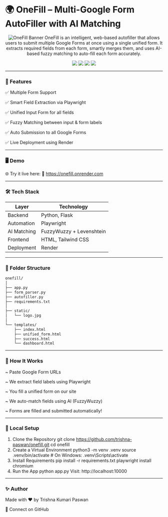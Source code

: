 # 🌍 OneFill – Multi-Google Form AutoFiller with AI Matching
<p align="center"> <img src="https://socialify.git.ci/trishna-paswan/onefill/image?font=Bitter&language=1&name=1&owner=1&pattern=Solid&stargazers=1&theme=Dark" alt="OneFill Banner" /> 
OneFill is an intelligent, web-based autofiller that allows users to submit multiple Google Forms at once using a single unified form. It extracts required fields from each form, smartly merges them, and uses AI-based fuzzy matching to auto-fill each form accurately. </p>

<p align="center"> <img src="https://img.shields.io/badge/Built%20With-Flask-blue.svg" /> <img src="https://img.shields.io/badge/Web%20Automation-Playwright-green.svg" /> <img src="https://img.shields.io/badge/AI%20Matching-FuzzyWuzzy-yellow.svg" /> <img src="https://img.shields.io/badge/Deployed%20On-Render-purple.svg" /> </p>

---

### 📌 Features

✅ Multiple Form Support

✅ Smart Field Extraction via Playwright

✅ Unified Input Form for all fields

✅ Fuzzy Matching between input & form labels

✅ Auto Submission to all Google Forms

✅ Live Deployment using Render

---

### 🖥️ Demo
🌐 Try it live here:
🔗 https://onefill.onrender.com

---

### 🛠️ Tech Stack

| Layer        | Technology                |
|--------------|---------------------------|
| Backend      | Python, Flask             |
| Automation   | Playwright                |
| AI Matching  | FuzzyWuzzy + Levenshtein  |
| Frontend     | HTML, Tailwind CSS        |
| Deployment   | Render                    |

---
### 📁 Folder Structure

````markdown
onefill/
│
├── app.py
├── form_parser.py
├── autofiller.py
├── requirements.txt
│
├── static/
│   └── logo.jpg
│
└── templates/
    ├── index.html
    ├── unified_form.html
    ├── success.html
    └── dashboard.html
````

---

### 🚀 How It Works
~ Paste Google Form URLs

~ We extract field labels using Playwright

~ You fill a unified form on our site

~ We auto-match fields using AI (FuzzyWuzzy)

~ Forms are filled and submitted automatically!

---

### 🧪 Local Setup
1. Clone the Repository
git clone https://github.com/trishna-paswan/onefill.git
cd onefill
2. Create a Virtual Environment
python3 -m venv .venv
source .venv/bin/activate  # On Windows: .venv\Scripts\activate
3. Install Requirements
pip install -r requirements.txt
playwright install chromium
4. Run the App
python app.py
Visit: http://localhost:10000

---

### ✨ Author
Made with ❤️ by Trishna Kumari Paswan

📧 Connect on GitHub
